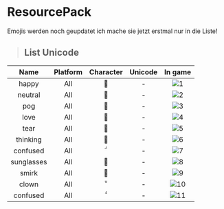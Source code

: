 ﻿# ResourcePack
Emojis werden noch geupdatet ich mache sie jetzt erstmal nur in die Liste!
 > <h2>List Unicode</h2>
 
|               Name               |   Platform   | Character | Unicode |                     In game                    |
|:--------------------------------:|:------------:|:---------:|:-------:|:----------------------------------------------:|
|             happy                   |     All      |          |  -      |![1](https://cdn.discordapp.com/attachments/926824646735716355/926824692730441738/1.png)|
|             neutral                   |     All      |          |  -      |![2](https://cdn.discordapp.com/attachments/926824646735716355/926824692994703360/2.png)|
|             pog                   |     All      |         |  -      |![3](https://cdn.discordapp.com/attachments/926824646735716355/926824689442115624/3.png)|
|             love                   |     All      |          |  -      |![4](https://cdn.discordapp.com/attachments/926824646735716355/926824689622474762/4.png)|
|             tear                   |     All      |          |  -      |![5](https://cdn.discordapp.com/attachments/926824646735716355/926824689765085194/5.png)|
|             thinking                   |     All      |          |  -      |![6](https://cdn.discordapp.com/attachments/926824646735716355/926824692252286976/6.png)|
|             confused                   |     All      |          |  -      |![7](https://cdn.discordapp.com/attachments/926824646735716355/926824692470382603/7.png)|
|             sunglasses                   |     All      |          |  -      |![8](https://cdn.discordapp.com/attachments/926824646735716355/926833818701279302/8.png)|
|             smirk                   |     All      |          |  -      |![9](https://cdn.discordapp.com/attachments/926824646735716355/926833839484071956/9.png)|
|             clown                   |     All      |          |  -      |![10](https://cdn.discordapp.com/attachments/926824646735716355/926836573645979718/10.png)|
|             confused                   |     All      |          |  -      |![11](https://cdn.discordapp.com/attachments/926824646735716355/926838176344076298/11.png)|
